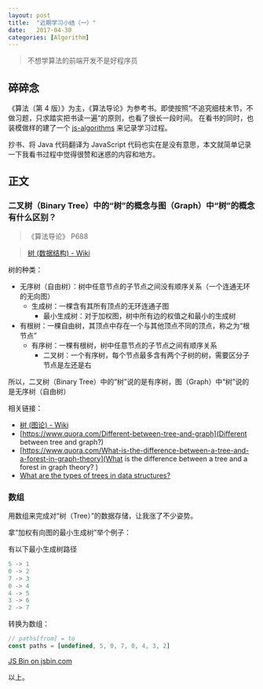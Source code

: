```yaml
---
layout: post
title:  "近期学习小结（一）"
date:   2017-04-30
categories: [Algorithm]
---
```


> 不想学算法的前端开发不是好程序员

## 碎碎念

《算法（第 4 版）》为主，《算法导论》为参考书。即使按照“不追究细枝末节，不做习题，只求踏实把书读一遍”的原则，也看了很长一段时间。
在看书的同时，也装模做样的建了一个 [js-algorithms](https://github.com/zzuieliyaoli/js-algorithms) 来记录学习过程。

抄书、将 Java 代码翻译为 JavaScript 代码也实在是没有意思，本文就简单记录一下我看书过程中觉得很赞和迷惑的内容和地方。

## 正文

### 二叉树（Binary Tree）中的“树”的概念与图（Graph）中“树”的概念有什么区别？


> 《算法导论》 P688

> [树 (数据结构) - Wiki](https://zh.wikipedia.org/wiki/%E6%A0%91_(%E6%95%B0%E6%8D%AE%E7%BB%93%E6%9E%84)#.E6.A0.91.E7.9A.84.E7.A7.8D.E7.B1.BB)

树的种类：

- 无序树（自由树）：树中任意节点的子节点之间没有顺序关系（一个连通无环的无向图）
  - 生成树：一棵含有其所有顶点的无环连通子图
    - 最小生成树：对于加权图，树中所有边的权值之和最小的生成树
- 有根树：一棵自由树，其顶点中存在一个与其他顶点不同的顶点，称之为“根节点”
  - 有序树：一棵有根树，树中任意节点的子节点之间有顺序关系
    - 二叉树：一个有序树，每个节点最多含有两个子树的树，需要区分子节点是左还是右

所以，二叉树（Binary Tree）中的“树”说的是有序树，图（Graph）中“树”说的是无序树（自由树）

相关链接：

- [树 (图论) - Wiki](https://zh.wikipedia.org/wiki/%E6%A0%91_(%E5%9B%BE%E8%AE%BA))
- [https://www.quora.com/Different-between-tree-and-graph](Different between tree and graph?)
- [https://www.quora.com/What-is-the-difference-between-a-tree-and-a-forest-in-graph-theory](What is the difference between a tree and a forest in graph theory?
)
- [What are the types of trees in data structures?](https://www.quora.com/What-are-the-types-of-trees-in-data-structures)


### 数组

用数组来完成对“树（Tree）”的数据存储，让我涨了不少姿势。

拿“加权有向图的最小生成树”举个例子：

有以下最小生成树路径

```js
5 -> 1
0 -> 2
7 -> 3
0 -> 4
4 -> 5
3 -> 6
2 -> 7
```

转换为数组：

```js
// paths[from] = to
const paths = [undefined, 5, 0, 7, 0, 4, 3, 2]
```

<a class="jsbin-embed" href="http://jsbin.com/suwasujili/embed?js,output">JS Bin on jsbin.com</a><script src="http://static.jsbin.com/js/embed.min.js?3.41.10"></script>


以上。